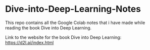# Dive-into-Deep-Learning-Notes
This repo contains all the Google Colab notes that i have made while reading the book Dive into Deep Learning.

Link to the website for the book Dive into Deep Learning: https://d2l.ai/index.html
